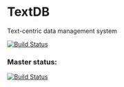 # TextDB
Text-centric data management system

[![Build Status](https://travis-ci.org/TextDB/textdb.svg?branch=master)](https://travis-ci.org/TextDB/textdb)

### Master status:

[![Build Status](https://jenkins.ci.cloudbees.com/buildStatus/icon?job=plugins/ghprb-plugin)](http://ipubmed2.ics.uci.edu:8081/view/All/job/textdb/)
